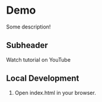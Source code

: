 # Demo

Some description!

## Subheader

Watch tutorial on YouTube

## Local Development

1. Open index.html in your browser.


